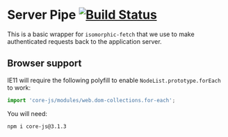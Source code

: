 # Server Pipe [![Build Status](https://travis-ci.com/UniversityofWarwick/js-serverpipe.svg?branch=master)](https://travis-ci.com/UniversityofWarwick/js-serverpipe)

This is a basic wrapper for `isomorphic-fetch` that we use to make authenticated requests back to the application server. 

## Browser support

IE11 will require the following polyfill to enable `NodeList.prototype.forEach` to work:

```js
import 'core-js/modules/web.dom-collections.for-each';
```

You will need:

`npm i core-js@3.1.3`

